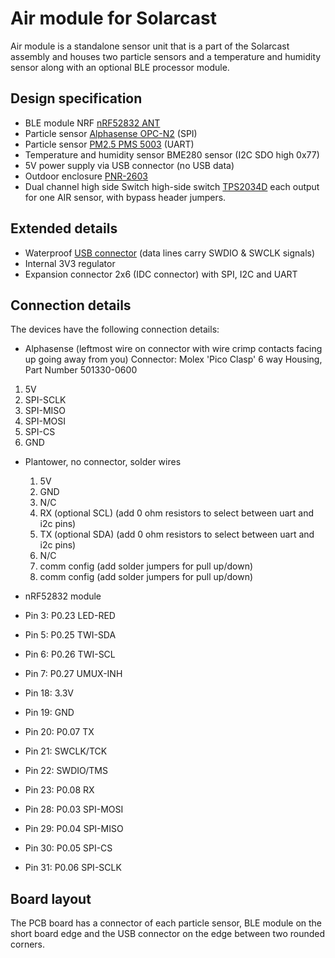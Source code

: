 # Air module for Solarcast
Air module is a standalone sensor unit that is a part of the Solarcast assembly and houses two particle sensors and a temperature and humidity sensor along with an optional BLE processor module.

## Design specification
* BLE module NRF [nRF52832 ANT](https://www.tindie.com/products/hnhoan/nrf52832-ant-bluetooth-le-arm-cortex-m4f-30-io/)
* Particle sensor [Alphasense OPC-N2](http://www.alphasense.com/index.php/products/optical-particle-counter/) (SPI)
* Particle sensor [PM2.5 PMS 5003](http://www.plantower.com/en/content/?108.html) (UART)
* Temperature and humidity sensor BME280 sensor (I2C SDO high 0x77)
* 5V power supply via USB connector (no USB data)
* Outdoor enclosure [PNR-2603](http://eu.mouser.com/ProductDetail/Bud-Industries/PNR-2603/?qs=sGAEpiMZZMsrGrAVj6eTvTO11XxqWC53gJbMy7TDIp4%3d)
* Dual channel high side Switch high-side switch [TPS2034D](http://www.ti.com/product/TPS2034D?keyMatch=TPS2034D&tisearch=Search-EN-Everything) each output for one AIR sensor, with bypass header jumpers.

## Extended details
* Waterproof [USB connector](http://eu.mouser.com/ProductDetail/Conxall-Switchcraft/DCP-USBCB-SC/?qs=sGAEpiMZZMulM8LPOQ%252byk0tOUVtDtVQ0KVOITCuLB%252bPJPE9H7T7ELA%3d%3d
) (data lines carry SWDIO & SWCLK signals)
* Internal 3V3 regulator
* Expansion connector 2x6 (IDC connector) with SPI, I2C and UART

## Connection details
The devices have the following connection details:

* Alphasense (leftmost wire on connector with wire crimp contacts facing up going away from you) Connector: Molex 'Pico Clasp' 6 way Housing, Part Number 501330-0600
 1. 5V
 2. SPI-SCLK
 3. SPI-MISO
 4. SPI-MOSI
 5. SPI-CS
 6. GND

* Plantower, no connector, solder wires
  1. 5V
  2. GND
  3. N/C
  4. RX (optional SCL) (add 0 ohm resistors to select between uart and i2c pins)
  5. TX (optional SDA) (add 0 ohm resistors to select between uart and i2c pins)
  6. N/C
  7. comm config (add solder jumpers for pull up/down)
  8. comm config (add solder jumpers for pull up/down)

*  nRF52832 module
 * Pin 3: P0.23	LED-RED
 * Pin 5: P0.25	TWI-SDA
 * Pin 6: P0.26 TWI-SCL
 * Pin 7: P0.27 UMUX-INH
 * Pin 18: 3.3V
 * Pin 19: GND
 * Pin 20: P0.07 TX
 * Pin 21: SWCLK/TCK
 * Pin 22: SWDIO/TMS
 * Pin 23: P0.08 RX
 * Pin 28: P0.03 SPI-MOSI
 * Pin 29: P0.04 SPI-MISO
 * Pin 30: P0.05 SPI-CS
 * Pin 31: P0.06 SPI-SCLK

 ## Board layout
 The PCB board has a connector of each particle sensor, BLE module on the short board edge and the USB connector on the edge between two rounded corners.
